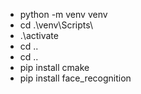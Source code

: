 - python -m venv venv
- cd .\venv\Scripts\
- .\activate
- cd ..
- cd ..
- pip install cmake
- pip install face_recognition
